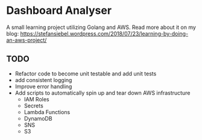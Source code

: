 # Dashboard Analyser

A small learning project utilizing Golang and AWS. Read more about it on my blog: https://stefansiebel.wordpress.com/2018/07/23/learning-by-doing-an-aws-project/

## TODO
- Refactor code to become unit testable and add unit tests
- add consistent logging
- Improve error handling
- Add scripts to automatically spin up and tear down AWS infrastructure
  - IAM Roles
  - Secrets
  - Lambda Functions
  - DynamoDB
  - SNS
  - S3
